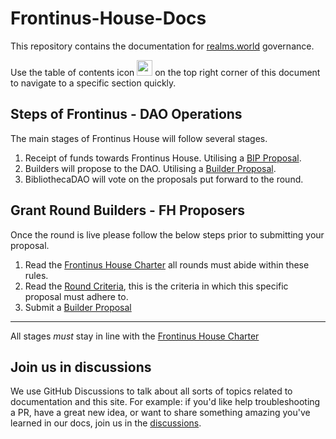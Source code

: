 # Frontinus-House-Docs
This repository contains the documentation for [realms.world](https://realms.world) governance.

Use the table of contents icon <img src="https://github.com/Bibliothecadao/Frontinus-House-Docs/assets/114863662/237ee2ac-6d87-4dbe-807f-ffa4b18e9371" width="25" height="25" />
 on the top right corner of this document to navigate to a specific section quickly.

## Steps of Frontinus - DAO Operations
The main stages of Frontinus House will follow several stages.
1. Receipt of funds towards Frontinus House. Utilising a [BIP Proposal](https://github.com/Bibliothecadao/Frontinus-House-Docs/blob/main/Proposal%20Framework/bip-proposal-framework.md).
2. Builders will propose to the DAO. Utilising a [Builder Proposal](https://github.com/Bibliothecadao/Frontinus-House-Docs/blob/main/Proposal%20Framework/builder-proposal-framework.md).
3. BibliothecaDAO will vote on the proposals put forward to the round.

## Grant Round Builders - FH Proposers
Once the round is live please follow the below steps prior to submitting your proposal.
1. Read the [Frontinus House Charter](https://github.com/Bibliothecadao/Frontinus-House-Docs/blob/main/Charter/Charter.md) all rounds must abide within these rules.
2. Read the [Round Criteria](https://github.com/BibliothecaDAO/Frontinus-House-Docs/blob/main/FH%20Rounds%20Criteria/fh-round-4.md), this is the criteria in which this specific proposal must adhere to.
3. Submit a [Builder Proposal](https://github.com/BibliothecaDAO/Frontinus-House-Docs/blob/main/Proposal%20Framework/builder-proposal-framework.md)

---

All stages *must* stay in line with the [Frontinus House Charter](https://github.com/Bibliothecadao/Frontinus-House-Docs/blob/main/Charter/Charter.md)

## Join us in discussions
We use GitHub Discussions to talk about all sorts of topics related to documentation and this site. For example: if you'd like help troubleshooting a PR, have a great new idea, or want to share something amazing you've learned in our docs, join us in the [discussions](https://github.com/Bibliothecadao/Frontinus-House-Docs/discussions/2).
